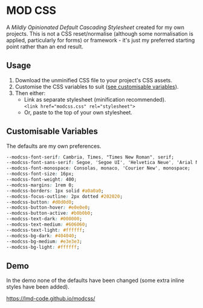 # MOD CSS

A *Mildly Opinionated Default Cascading Stylesheet* created for my own projects. This is not a CSS reset/normalise (although some normalisation is applied, particularly for forms) or framework - it's just my preferred starting point rather than an end result.

## Usage

1. Download the unminified CSS file to your project's CSS assets.
2. Customise the CSS variables to suit ([see customisable variables](#customisable-variables)).
3. Then either:
    - Link as separate stylesheet (minification recommended).\
    `<link href="modcss.css" rel="stylesheet">`
    - Or, paste to the top of your own stylesheet.

## Customisable Variables

The defaults are my own preferences.

```css
--modcss-font-serif: Cambria, Times, "Times New Roman", serif;
--modcss-font-sans-serif: Segoe, 'Segoe UI', 'Helvetica Neue', 'Arial Nova', Helvetica, Arial, sans-serif; 
--modcss-font-monospace: Consolas, monaco, 'Courier New', monospace;
--modcss-font-size: 16px;
--modcss-font-weight: 400;
--modcss-margins: 1rem 0;
--modcss-borders: 1px solid #a0a0a0;
--modcss-focus-outline: 2px dotted #202020;
--modcss-button: #d0d0d0;
--modcss-button-hover: #e0e0e0;
--modcss-button-active: #b0b0b0;
--modcss-text-dark: #000000;
--modcss-text-medium: #606060;
--modcss-text-light: #ffffff;
--modcss-bg-dark: #404040;
--modcss-bg-medium: #e3e3e3;
--modcss-bg-light: #ffffff;
```

## Demo

In the demo none of the defaults have been changed (some extra inline styles have been added).

<https://lmd-code.github.io/modcss/>

